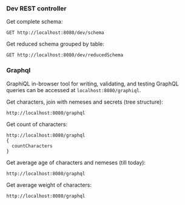 
### Dev REST controller

Get complete schema:
```
GET http://localhost:8080/dev/schema
```

Get reduced schema grouped by table:
```
GET http://localhost:8080/dev/reducedSchema
```

### Graphql

GraphiQL in-browser tool for writing, validating, and testing GraphQL queries can be accessed at `localhost:8080/graphiql`.

Get characters, join with nemeses and secrets (tree structure):
```
http://localhost:8080/graphql
```

Get count of characters:
```
http://localhost:8080/graphql
{
  countCharacters
}
```

Get average age of characters and nemeses (till today):
```
http://localhost:8080/graphql
```

Get average weight of characters:
```
http://localhost:8080/graphql
```

